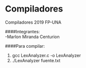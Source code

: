 Compiladores
============

Compiladores 2019 FP-UNA

####Integrantes: <br>
-Marlon Miranda Centurion

####Para compilar:
1. gcc LexAnalyzer.c -o LexAnalyzer
2. ./LexAnalyzer fuente.txt


